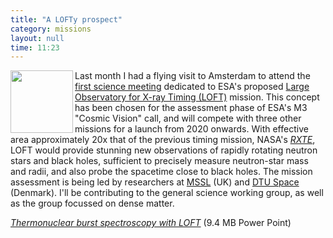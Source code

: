 ```yaml
---
title: "A LOFTy prospect"
category: missions
layout: null
time: 11:23
---
```

<!-- converted from blosxom format post using convert.pl dkg 22.1.2022 -->
  <!---- Begin .post ---->
<a href="http://www.ucl.ac.uk/mssl/astro/news/loft">
<img src="http://www.ucl.ac.uk/mssl/astro/news/loft/images/loft" width="100" height="100" align="left"></a>
Last month I had a flying visit to Amsterdam to attend the 
<a href="http://www.isdc.unige.ch/loft/index.php/meetings/loft-science-meeting">first science
meeting</a> dedicated to ESA's proposed 
<a href="http://www.isdc.unige.ch/loft">Large Observatory for X-ray Timing
(LOFT)</a> mission.
This concept has been chosen for the assessment phase of ESA's M3 "Cosmic
Vision" call, and will compete with three other missions for a launch from
2020 onwards. With effective area approximately 20x that of the previous
timing mission, NASA's 
<a href="http://heasarc.nasa.gov/docs/xte/xtegof.html"><em>RXTE</a></em>,
LOFT would provide stunning new observations of rapidly rotating neutron stars
and black holes, sufficient to precisely measure neutron-star mass and radii,
and also probe the spacetime close to black holes. The mission assessment
is being led by researchers at 
<a href="http://www.ucl.ac.uk/mssl">MSSL</a> (UK) and 
<a href="http://www.space.dtu.dk/English.aspx">DTU Space</a> (Denmark).
I'll be contributing to the general science working group, as well as
the group focussed on dense matter.
<p>
<em><a href="/~dgallow/docs/LOFT meeting 2011.pptx">Thermonuclear burst
spectroscopy with LOFT</a></em> (9.4 MB Power Point)
<p>
